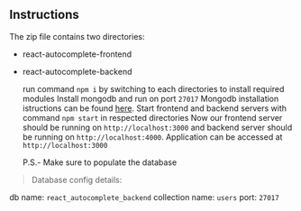 ## Instructions
The zip file contains two directories:
- react-autocomplete-frontend
- react-autocomplete-backend
  
  
  run command `npm i` by switching to each directories to install required modules
  Install mongodb and run on port `27017`
  Mongodb installation istructions can be found [here](https://docs.mongodb.com/manual/installation/ "here").
  Start frontend and backend servers with command `npm start` in respected directories
  Now our frontend server should be running on `http://localhost:3000` and backend server should be running on `http://localhost:4000`.
  Application can be accessed at `http://localhost:3000`
  
  
  P.S.- Make sure to populate the database 
>   Database config details:

db name: `react_autocomplete_backend`
collection name: `users`
port: `27017`
